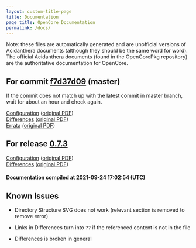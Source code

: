 ```yaml
---
layout: custom-title-page
title: Documentation
page_title: OpenCore Documentation
permalink: /docs/
---
```

Note: these files are automatically generated and are unofficial versions of Acidanthera documents (although they should be the same word for word). The official Acidanthera documents (found in the OpenCorePkg repository) are the authoritative documentation for OpenCore.

## For commit [f7d37d09](https://github.com/acidanthera/OpenCorePkg/tree/f7d37d09a3029a9c95c70f4ace5e847824dfb521) (master)

If the commit does not match up with the latest commit in master branch, wait for about an hour and check again.

[Configuration](latest/Configuration.html) ([original PDF](https://github.com/acidanthera/OpenCorePkg/blob/f7d37d09a3029a9c95c70f4ace5e847824dfb521/Docs/Configuration.pdf))
<br>
[Differences](latest/Differences.html) ([original PDF](https://github.com/acidanthera/OpenCorePkg/blob/f7d37d09a3029a9c95c70f4ace5e847824dfb521/Docs/Differences/Differences.pdf))
<br>
[Errata](latest/Errata.html) ([original PDF](https://github.com/acidanthera/OpenCorePkg/blob/f7d37d09a3029a9c95c70f4ace5e847824dfb521/Docs/Errata/Errata.pdf))

## For release [0.7.3](https://github.com/acidanthera/OpenCorePkg/tree/0.7.3)

[Configuration](release/Configuration.html) ([original PDF](https://github.com/acidanthera/OpenCorePkg/blob/0.7.3/Docs/Configuration.pdf))
<br>
[Differences](release/Differences.html) ([original PDF](https://github.com/acidanthera/OpenCorePkg/blob/0.7.3/Docs/Differences/Differences.pdf))

#### Documentation compiled at 2021-09-24 17:02:54 (UTC)

## Known Issues

* Directory Structure SVG does not work (relevant section is removed to remove error)

* Links in Differences turn into `??` if the referenced content is not in the file

* Differences is broken in general
